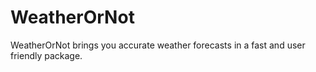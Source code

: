 # WeatherOrNot
WeatherOrNot brings you accurate weather forecasts in a fast and user friendly package. 
